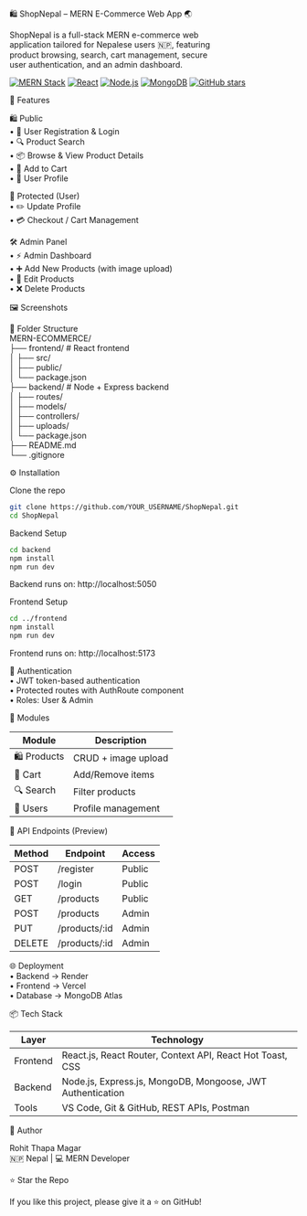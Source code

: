 🛍️ ShopNepal – MERN E-Commerce Web App 🌏

ShopNepal is a full-stack MERN e-commerce web  
application tailored for Nepalese users 🇳🇵, featuring  
product browsing, search, cart management, secure  
user authentication, and an admin dashboard.

[![MERN Stack](https://img.shields.io/badge/MERN-Stack-green)](https://www.mongodb.com/mern-stack) [![React](https://img.shields.io/badge/React-17.0-blue)](https://reactjs.org/) [![Node.js](https://img.shields.io/badge/Node.js-16.x-green)](https://nodejs.org/) [![MongoDB](https://img.shields.io/badge/MongoDB-5.0-green)](https://www.mongodb.com/) [![GitHub stars](https://img.shields.io/github/stars/YOUR_USERNAME/ShopNepal?style=social)](https://github.com/YOUR_USERNAME/ShopNepal/stargazers)

🌟 Features

🛍️ Public  
• 📝 User Registration & Login  
• 🔍 Product Search  
• 📦 Browse & View Product Details  
• 🛒 Add to Cart  
• 👤 User Profile

🔐 Protected (User)  
• ✏️ Update Profile  
• 💳 Checkout / Cart Management

🛠️ Admin Panel  
• ⚡ Admin Dashboard  
• ➕ Add New Products (with image upload)  
• 📝 Edit Products  
• ❌ Delete Products

🖼️ Screenshots

<!-- Add screenshots here -->

📁 Folder Structure  
MERN-ECOMMERCE/  
├── frontend/ # React frontend  
│ ├── src/  
│ ├── public/  
│ └── package.json  
├── backend/ # Node + Express backend  
│ ├── routes/  
│ ├── models/  
│ ├── controllers/  
│ ├── uploads/  
│ └── package.json  
├── README.md  
└── .gitignore

⚙️ Installation

Clone the repo

```bash
git clone https://github.com/YOUR_USERNAME/ShopNepal.git
cd ShopNepal
```

Backend Setup

```bash
cd backend
npm install
npm run dev
```

Backend runs on: http://localhost:5050

Frontend Setup

```bash
cd ../frontend
npm install
npm run dev
```

Frontend runs on: http://localhost:5173

🔐 Authentication  
• JWT token-based authentication  
• Protected routes with AuthRoute component  
• Roles: User & Admin

🛒 Modules

| Module      | Description         |
| ----------- | ------------------- |
| 🛍️ Products | CRUD + image upload |
| 🛒 Cart     | Add/Remove items    |
| 🔍 Search   | Filter products     |
| 👤 Users    | Profile management  |

📌 API Endpoints (Preview)

| Method | Endpoint      | Access |
| ------ | ------------- | ------ |
| POST   | /register     | Public |
| POST   | /login        | Public |
| GET    | /products     | Public |
| POST   | /products     | Admin  |
| PUT    | /products/:id | Admin  |
| DELETE | /products/:id | Admin  |

🌐 Deployment  
• Backend → Render  
• Frontend → Vercel  
• Database → MongoDB Atlas

📦 Tech Stack

| Layer    | Technology                                                 |
| -------- | ---------------------------------------------------------- |
| Frontend | React.js, React Router, Context API, React Hot Toast, CSS  |
| Backend  | Node.js, Express.js, MongoDB, Mongoose, JWT Authentication |
| Tools    | VS Code, Git & GitHub, REST APIs, Postman                  |

🙌 Author

Rohit Thapa Magar  
🇳🇵 Nepal | 💻 MERN Developer

⭐ Star the Repo

If you like this project, please give it a ⭐ on GitHub!
